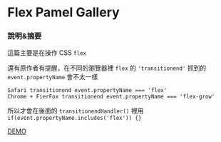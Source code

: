 # Flex Pamel Gallery

### 說明&摘要

這篇主要是在操作 CSS `flex`

還有原作者有提醒，在不同的瀏覽器裡 `flex` 的 `'transitionend'` 抓到的 `event.propertyName` 會不太一樣

```
Safari transitionend event.propertyName === 'flex'
Chrome + FierFox transitionend event.propertyName === 'flex-grow'
```

所以才會在後面的 `transitionendHandler()` 裡用 `if(event.propertyName.includes('flex')) {}`


[DEMO](https://darknya.github.io/JavaScript30/05%20-%20Flex%20Panel%20Gallery/index-START.html)

